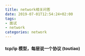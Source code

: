 ```yaml
---
title: network相关问答
date: 2019-07-01T12:54:24+02:00
tags: 
- 面试
- network
categories: network
---
```


#### tcp/ip 模型，每层说一个协议 (toutiao)







